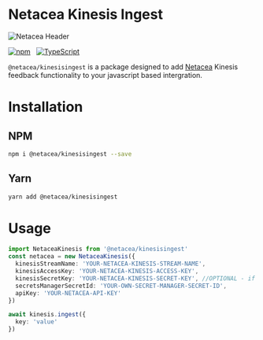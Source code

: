 # Netacea Kinesis Ingest
![Netacea Header](https://assets.ntcacdn.net/header.jpg)

[![npm](https://img.shields.io/npm/v/@netacea/captchafeedback.svg)](https://www.npmjs.com/package/@netacea/captchafeedback) &nbsp;
[![TypeScript](https://img.shields.io/badge/%3C%2F%3E-TypeScript-%230074c1.svg)](http://www.typescriptlang.org/)

`@netacea/kinesisingest` is a package designed to add [Netacea](https://netacea.com) Kinesis feedback functionality to your javascript based intergration.

# Installation
## NPM
```sh
npm i @netacea/kinesisingest --save
```
## Yarn
```sh
yarn add @netacea/kinesisingest
```

# Usage
```typescript
import NetaceaKinesis from '@netacea/kinesisingest'
const netacea = new NetaceaKinesis({
  kinesisStreamName: 'YOUR-NETACEA-KINESIS-STREAM-NAME',
  kinesisAccessKey: 'YOUR-NETACEA-KINESIS-ACCESS-KEY',
  kinesisSecretKey: 'YOUR-NETACEA-KINESIS-SECRET-KEY', //OPTIONAL - if secretsManagerSecretId is provided
  secretsManagerSecretId: 'YOUR-OWN-SECRET-MANAGER-SECRET-ID',
  apiKey: 'YOUR-NETACEA-API-KEY'
})

await kinesis.ingest({
  key: 'value'
})
```
